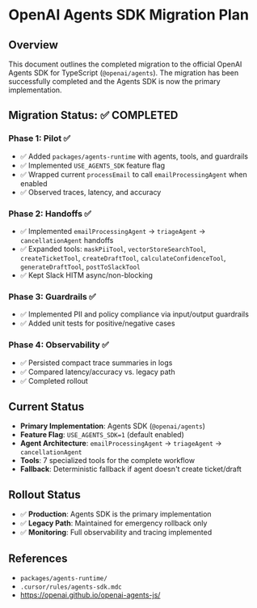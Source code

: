 # OpenAI Agents SDK Migration Plan

## Overview

This document outlines the completed migration to the official OpenAI Agents SDK for TypeScript (`@openai/agents`). The migration has been successfully completed and the Agents SDK is now the primary implementation.

## Migration Status: ✅ COMPLETED

### Phase 1: Pilot ✅

- ✅ Added `packages/agents-runtime` with agents, tools, and guardrails
- ✅ Implemented `USE_AGENTS_SDK` feature flag
- ✅ Wrapped current `processEmail` to call `emailProcessingAgent` when enabled
- ✅ Observed traces, latency, and accuracy

### Phase 2: Handoffs ✅

- ✅ Implemented `emailProcessingAgent` → `triageAgent` → `cancellationAgent` handoffs
- ✅ Expanded tools: `maskPiiTool`, `vectorStoreSearchTool`, `createTicketTool`, `createDraftTool`, `calculateConfidenceTool`, `generateDraftTool`, `postToSlackTool`
- ✅ Kept Slack HITM async/non-blocking

### Phase 3: Guardrails ✅

- ✅ Implemented PII and policy compliance via input/output guardrails
- ✅ Added unit tests for positive/negative cases

### Phase 4: Observability ✅

- ✅ Persisted compact trace summaries in logs
- ✅ Compared latency/accuracy vs. legacy path
- ✅ Completed rollout

## Current Status

- **Primary Implementation**: Agents SDK (`@openai/agents`)
- **Feature Flag**: `USE_AGENTS_SDK=1` (default enabled)
- **Agent Architecture**: `emailProcessingAgent` → `triageAgent` → `cancellationAgent`
- **Tools**: 7 specialized tools for the complete workflow
- **Fallback**: Deterministic fallback if agent doesn't create ticket/draft

## Rollout Status

- ✅ **Production**: Agents SDK is the primary implementation
- ✅ **Legacy Path**: Maintained for emergency rollback only
- ✅ **Monitoring**: Full observability and tracing implemented

## References

- `packages/agents-runtime/`
- `.cursor/rules/agents-sdk.mdc`
- https://openai.github.io/openai-agents-js/
